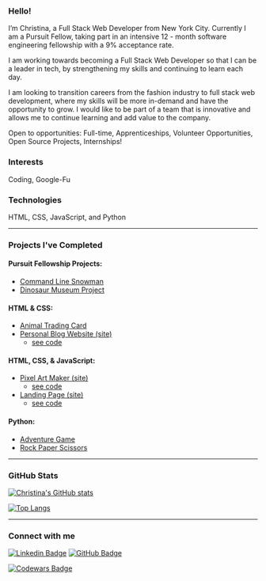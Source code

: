 ### Hello!
I’m Christina, a Full Stack Web Developer from New York City. Currently I am a Pursuit Fellow, taking part in an intensive 12 - month software engineering fellowship with a 9% acceptance rate.

I am working towards becoming a Full Stack Web Developer so that I can be a leader in tech, by strengthening my skills and continuing to learn each day.

I am looking to transition careers from the fashion industry to full stack web development, where my skills will be more in-demand and have the opportunity to grow. I would like to be part of a team that is innovative and allows me to continue learning and add value to the company.

Open to opportunities: Full-time, Apprenticeships, Volunteer Opportunities, Open Source Projects, Internships!


### Interests
Coding, Google-Fu

### Technologies

HTML, CSS, JavaScript, and Python<br />


<hr>

### Projects I've Completed

#### Pursuit Fellowship Projects:
* [Command Line Snowman](https://github.com/christina-ml/8-0-command-line-snowman)
* [Dinosaur Museum Project](https://github.com/christina-ml/8-0-dinosaur-museum-project)

#### HTML & CSS:
* [Animal Trading Card](https://github.com/christina-ml/animal-trading-card)
* [Personal Blog Website (site)](https://christina-ml.github.io/personal-blog-website/)
    - [see code](https://github.com/christina-ml/personal-blog-website)

#### HTML, CSS, & JavaScript:
* [Pixel Art Maker (site)](https://christina-ml.github.io/Pixel-Art-Project/)
    - [see code](https://github.com/christina-ml/Pixel-Art-Project)
* [Landing Page (site)](https://christina-ml.github.io/fend-landing-page/)
    - [see code](https://github.com/christina-ml/fend-landing-page)

#### Python:
* [Adventure Game](https://github.com/christina-ml/Adventure-Game)
* [Rock Paper Scissors](https://github.com/christina-ml/Rock-Paper-Scissors)

<hr>

### GitHub Stats

[![Christina's GitHub stats](https://github-readme-stats.vercel.app/api?username=christina-ml&show_icons=true&theme=radical)](https://github.com/christina-ml)

[![Top Langs](https://github-readme-stats.vercel.app/api/top-langs/?username=christina-ml&layout=compact)](https://github.com/christina-ml)

<hr>

### Connect with me
[![Linkedin Badge](https://img.shields.io/badge/-LinkedIn-blue?style=flat&logo=Linkedin&logoColor=white)](https://www.linkedin.com/in/christina-loiacono/)
[![GitHub Badge](https://img.shields.io/github/followers/christina-ml?label=Follow%20%40christina-ml&style=social)](https://github.com/christina-ml)

[![Codewars Badge](https://www.codewars.com/users/christinaml/badges/large)](https://www.codewars.com/users/christinaml)

<!--- 
Profile Inspiration -
https://dev.to/diogorodrigues/creating-amazing-github-profiles-readme-5h31
https://github.com/diogorodrigues

Make buttons - https://shields.io/
Custom Logos - https://simpleicons.org/
-->
